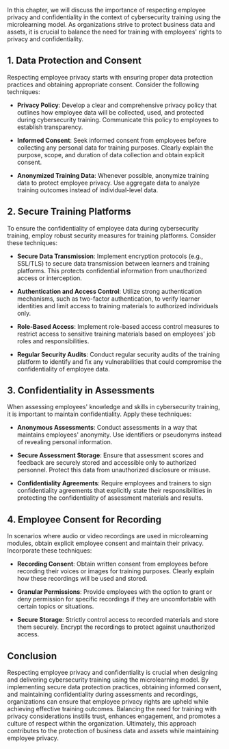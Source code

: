 
In this chapter, we will discuss the importance of respecting employee privacy and confidentiality in the context of cybersecurity training using the microlearning model. As organizations strive to protect business data and assets, it is crucial to balance the need for training with employees' rights to privacy and confidentiality.

**1. Data Protection and Consent**
----------------------------------

Respecting employee privacy starts with ensuring proper data protection practices and obtaining appropriate consent. Consider the following techniques:

* **Privacy Policy**: Develop a clear and comprehensive privacy policy that outlines how employee data will be collected, used, and protected during cybersecurity training. Communicate this policy to employees to establish transparency.

* **Informed Consent**: Seek informed consent from employees before collecting any personal data for training purposes. Clearly explain the purpose, scope, and duration of data collection and obtain explicit consent.

* **Anonymized Training Data**: Whenever possible, anonymize training data to protect employee privacy. Use aggregate data to analyze training outcomes instead of individual-level data.

**2. Secure Training Platforms**
--------------------------------

To ensure the confidentiality of employee data during cybersecurity training, employ robust security measures for training platforms. Consider these techniques:

* **Secure Data Transmission**: Implement encryption protocols (e.g., SSL/TLS) to secure data transmission between learners and training platforms. This protects confidential information from unauthorized access or interception.

* **Authentication and Access Control**: Utilize strong authentication mechanisms, such as two-factor authentication, to verify learner identities and limit access to training materials to authorized individuals only.

* **Role-Based Access**: Implement role-based access control measures to restrict access to sensitive training materials based on employees' job roles and responsibilities.

* **Regular Security Audits**: Conduct regular security audits of the training platform to identify and fix any vulnerabilities that could compromise the confidentiality of employee data.

**3. Confidentiality in Assessments**
-------------------------------------

When assessing employees' knowledge and skills in cybersecurity training, it is important to maintain confidentiality. Apply these techniques:

* **Anonymous Assessments**: Conduct assessments in a way that maintains employees' anonymity. Use identifiers or pseudonyms instead of revealing personal information.

* **Secure Assessment Storage**: Ensure that assessment scores and feedback are securely stored and accessible only to authorized personnel. Protect this data from unauthorized disclosure or misuse.

* **Confidentiality Agreements**: Require employees and trainers to sign confidentiality agreements that explicitly state their responsibilities in protecting the confidentiality of assessment materials and results.

**4. Employee Consent for Recording**
-------------------------------------

In scenarios where audio or video recordings are used in microlearning modules, obtain explicit employee consent and maintain their privacy. Incorporate these techniques:

* **Recording Consent**: Obtain written consent from employees before recording their voices or images for training purposes. Clearly explain how these recordings will be used and stored.

* **Granular Permissions**: Provide employees with the option to grant or deny permission for specific recordings if they are uncomfortable with certain topics or situations.

* **Secure Storage**: Strictly control access to recorded materials and store them securely. Encrypt the recordings to protect against unauthorized access.

**Conclusion**
--------------

Respecting employee privacy and confidentiality is crucial when designing and delivering cybersecurity training using the microlearning model. By implementing secure data protection practices, obtaining informed consent, and maintaining confidentiality during assessments and recordings, organizations can ensure that employee privacy rights are upheld while achieving effective training outcomes. Balancing the need for training with privacy considerations instills trust, enhances engagement, and promotes a culture of respect within the organization. Ultimately, this approach contributes to the protection of business data and assets while maintaining employee privacy.
